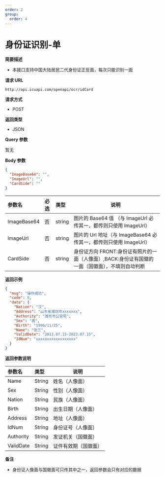 ```yaml
---
order: 2
group:
  order: 4
---
```


# 身份证识别-单

**简要描述**

- 本接口支持中国大陆居民二代身份证正反面，每次只能识别一面

**请求 URL**

```shell
http://api.icuapi.com/openapi/ocr/idCard
```

**请求方式**

- POST

**返回类型**

- JSON

**Query 参数**

暂无

**Body 参数**

```json
{
  "ImageBase64": "",
  "ImageUrl": "",
  "CardSide": ""
}
```

| 参数名 | 必选 | 类型 | 说明 |
| :-- | :-- | :-- | --- |
| ImageBase64 | 否 | string | 图片的 Base64 值 （与 ImageUrl 必传其一，都传则只使用 ImageUrl） |
| ImageUrl | 否 | string | 图片的 Url 地址（与 ImageBase64 必传其一，都传则只使用 ImageUrl） |
| CardSide | 否 | string | 身份证方向 FRONT:身份证有照片的一面（人像面）,BACK:身份证有国徽的一面（国徽面），不填则自动判断 |

**返回示例**

```json
{
  "msg": "操作成功",
  "code": 0,
  "data": {
    "Nation": "汉",
    "Address": "山东省潍坊市xxxxxxx",
    "Authority": "潍坊市公安局",
    "Sex": "男",
    "Birth": "1996/11/25",
    "Name": "张三",
    "ValidDate": "2013.07.15-2023.07.15",
    "IdNum": "xxxxxxxxxxxxxxxxxx"
  }
}
```

**返回参数说明**

| 参数名    | 类型   | 说明                 |
| :-------- | :----- | -------------------- |
| Name      | String | 姓名（人像面）       |
| Sex       | String | 性别（人像面）       |
| Nation    | String | 民族（人像面）       |
| Birth     | String | 出生日期（人像面）   |
| Address   | String | 地址（人像面）       |
| IdNum     | String | 身份证号（人像面）   |
| Authority | String | 发证机关（国徽面）   |
| ValidDate | String | 证件有效期（国徽面） |

**备注**

- 身份证人像面与国徽面可只传其中之一，返回参数会只有对应的数据
